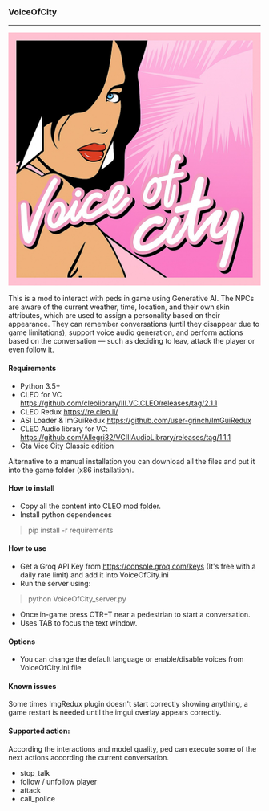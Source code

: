 ### VoiceOfCity
-------------

![Texto alternativo](logo.jpg)

This is a mod to interact with peds in game using Generative AI. 
The NPCs are aware of the current weather, time, location, and their own skin attributes, which are used to assign a personality based on their appearance. They can remember conversations (until they disappear due to game limitations), support voice audio generation, and perform actions based on the conversation — such as deciding to leav, attack the player or even follow it.

#### Requirements
- Python 3.5+
- CLEO for VC https://github.com/cleolibrary/III.VC.CLEO/releases/tag/2.1.1
- CLEO Redux https://re.cleo.li/
- ASI Loader & ImGuiRedux https://github.com/user-grinch/ImGuiRedux
- CLEO Audio library for VC: https://github.com/Allegri32/VCIIIAudioLibrary/releases/tag/1.1.1
- Gta Vice City Classic edition

Alternative to a manual installation you can download all the files and put it into the game folder (x86 installation).

#### How to install
* Copy all the content into CLEO mod folder.
* Install python dependences
> pip install -r requirements

#### How to use
- Get a Groq API Key from https://console.groq.com/keys (It's free with a daily rate limit) and add it into VoiceOfCity.ini
- Run the server using:
> python VoiceOfCity_server.py

-   Once in-game press CTR+T near a pedestrian to start a conversation.
-   Uses TAB to focus the text window.

#### Options
- You can change the default language or enable/disable voices from VoiceOfCity.ini file

#### Known issues
Some times ImgRedux plugin doesn't start correctly showing anything, a game restart is needed until the imgui overlay appears correctly.

#### Supported action:
According the interactions and model quality, ped can execute some of the next actions according the current conversation.

- stop_talk
- follow / unfollow player
- attack
- call_police